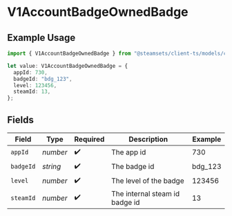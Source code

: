 # V1AccountBadgeOwnedBadge

## Example Usage

```typescript
import { V1AccountBadgeOwnedBadge } from "@steamsets/client-ts/models/components";

let value: V1AccountBadgeOwnedBadge = {
  appId: 730,
  badgeId: "bdg_123",
  level: 123456,
  steamId: 13,
};
```

## Fields

| Field                          | Type                           | Required                       | Description                    | Example                        |
| ------------------------------ | ------------------------------ | ------------------------------ | ------------------------------ | ------------------------------ |
| `appId`                        | *number*                       | :heavy_check_mark:             | The app id                     | 730                            |
| `badgeId`                      | *string*                       | :heavy_check_mark:             | The badge id                   | bdg_123                        |
| `level`                        | *number*                       | :heavy_check_mark:             | The level of the badge         | 123456                         |
| `steamId`                      | *number*                       | :heavy_check_mark:             | The internal steam id badge id | 13                             |